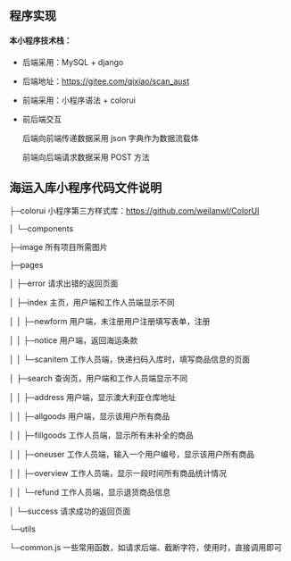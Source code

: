 ## 程序实现

#### 本小程序技术栈：

* 后端采用：MySQL + django

* 后端地址：https://gitee.com/qixiao/scan_aust

* 前端采用：小程序语法 + colorui

* 前后端交互

    后端向前端传递数据采用 json 字典作为数据流载体
    
    前端向后端请求数据采用 POST 方法

## 海运入库小程序代码文件说明

├─colorui           小程序第三方样式库：https://github.com/weilanwl/ColorUI

│  └─components

├─image             所有项目所需图片

├─pages

│  ├─error          请求出错的返回页面

│  ├─index          主页，用户端和工作人员端显示不同

│  │  ├─newform         用户端，未注册用户注册填写表单，注册

│  │  ├─notice          用户端，返回海运条款

│  │  └─scanitem        工作人员端，快递扫码入库时，填写商品信息的页面

│  ├─search         查询页，用户端和工作人员端显示不同

│  │  ├─address         用户端，显示澳大利亚仓库地址

│  │  ├─allgoods        用户端，显示该用户所有商品

│  │  ├─fillgoods       工作人员端，显示所有未补全的商品

│  │  ├─oneuser         工作人员端，输入一个用户编号，显示该用户所有商品

│  │  ├─overview        工作人员端，显示一段时间所有商品统计情况

│  │  └─refund          工作人员端，显示退货商品信息

│  └─success        请求成功的返回页面

└─utils

  └─common.js           一些常用函数，如请求后端、截断字符，使用时，直接调用即可
